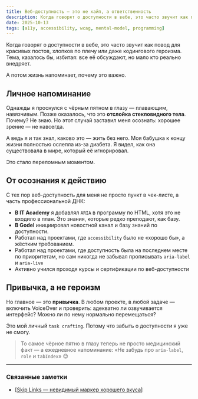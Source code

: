 ```yaml
---
title: Веб-доступность — это не хайп, а ответственность
description: Когда говорят о доступности в вебе, это часто звучит как повод для красивых постов, хлопков по плечу или даже кодингового героизма. Тема, казалось бы, избитая: все её обсуждают, но мало кто реально внедряет.
date: 2025-10-13
tags: [a11y, accessibility, wcag, mental-model, programming]
---
```


Когда говорят о доступности в вебе, это часто звучит как повод для красивых постов, хлопков по плечу или даже кодингового героизма. Тема, казалось бы, избитая: все её обсуждают, но мало кто реально внедряет.

А потом жизнь напоминает, почему это важно.

## Личное напоминание

Однажды я проснулся с чёрным пятном в глазу — плавающим, навязчивым. Позже оказалось, что это **отслойка стекловидного тела**. Почему? Не знаю. Но этот случай заставил меня осознать: хорошее зрение — не навсегда.

А ведь я и так знал, каково это — жить без него. Моя бабушка к концу жизни полностью ослепла из-за диабета. Я видел, как она существовала в мире, который её игнорировал.

Это стало переломным моментом.

## От осознания к действию

С тех пор веб-доступность для меня не просто пункт в чек-листе, а часть профессиональной ДНК:

- **В IT Academy** я добавлял `ARIA` в программу по HTML, хотя это не входило в план. Это знания, которые редко преподают, как базу.
- **В Godel** инициировал новостной канал и базу знаний по доступности.
- Работал над проектами, где `accessibility` было не «хорошо бы», а жёстким требованием.
- Работал над проектами, где доступность была на последнем месте по приоритетам, но сам никогда не забывал прописывать `aria-label` и `aria-live`
- Активно учился проходя курсы и сертификации по веб-доступности

## Привычка, а не героизм

Но главное — это **привычка**. В любом проекте, в любой задаче — включить VoiceOver и проверить: адекватно ли озвучивается интерфейс? Можно ли по нему нормально перемещаться?

Это мой личный `task crafting`. Потому что забыть о доступности я уже не смогу.

> То самое чёрное пятно в глазу теперь не просто медицинский факт — а ежедневное напоминание: «Не забудь про `aria-label`, `role` и `tabIndex`» 😉

---

### Связанные заметки

- [[Skip Links — невидимый маркер хорошего вкуса](/garden/skip-links)]

